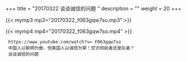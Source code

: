 +++
title = "20170322  谈谈诚信的问题 "
description = ""
weight = 20
+++

{{< mymp3 mp3="20170322_f063gqw7so.mp3" >}}

{{< mymp4 mp4="20170322_f063gqw7so.mp4" >}}

     https://www.youtube.com/watch?v= F063gqw7so 
     中国人以聪明为傲，但美国人以诚信为荣！您识同前者还是后者？ 
     谈谈诚信的问题 
